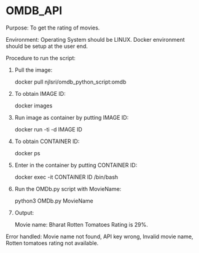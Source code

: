 # OMDB_API
Purpose:  To get the rating of movies.

Environment: Operating System should be LINUX. Docker environment should be setup at the user end.

Procedure to run the script:

1. Pull the image:

   docker pull  njlsri/omdb_python_script:omdb 

2. To obtain IMAGE ID:

   docker images

3. Run image as container by putting IMAGE ID:

   docker run -ti -d IMAGE ID

4. To obtain CONTAINER ID:

   docker ps

5. Enter in the container by putting CONTAINER ID:

   docker exec -it CONTAINER ID /bin/bash

6. Run the OMDb.py script with MovieName:

   python3 OMDb.py MovieName
   
7. Output:

   Movie name: Bharat
   Rotten Tomatoes Rating is 29%.

Error handled: Movie name not found, API key wrong, Invalid movie name, Rotten tomatoes rating not available.
